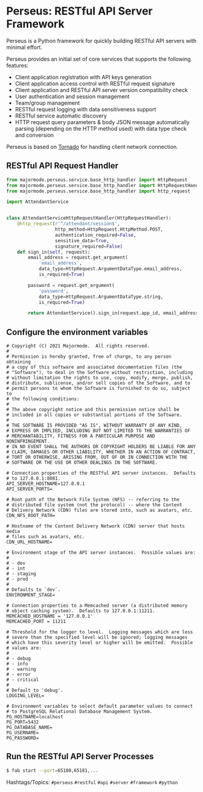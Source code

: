 # Perseus: RESTful API Server Framework

Perseus is a Python framework for quickly building RESTful API servers with minimal effort.

Perseus provides an initial set of core services that supports the following features:

- Client application registration with API keys generation
- Client application access control with RESTful request signature
- Client application and RESTful API server version compatibility check
- User authentication and session management
- Team/group management
- RESTful request logging with data sensitiveness support
- RESTful service automatic discovery
- HTTP request query parameters & body JSON message automatically parsing (depending on the HTTP method used) with data type check and conversion

Perseus is based on [Tornado](https://www.tornadoweb.org/) for handling client network connection.

## RESTful API Request Handler

```python
from majormode.perseus.service.base_http_handler import HttpRequest
from majormode.perseus.service.base_http_handler import HttpRequestHandler
from majormode.perseus.service.base_http_handler import http_request

import AttendantService


class AttendantServiceHttpRequestHandler(HttpRequestHandler):
    @http_request(r'^/attendant/session$',
                  http_method=HttpRequest.HttpMethod.POST,
                  authentication_required=False,
                  sensitive_data=True,
                  signature_required=False)
    def sign_in(self, request):
        email_address = request.get_argument(
            'email_address',
            data_type=HttpRequest.ArgumentDataType.email_address,
            is_required=True)

        password = request.get_argument(
            'password',
            data_type=HttpRequest.ArgumentDataType.string,
            is_required=True)

        return AttendantService().sign_in(request.app_id, email_address, password)
```

## Configure the environment variables

```env
# Copyright (C) 2021 Majormode.  All rights reserved.
#
# Permission is hereby granted, free of charge, to any person obtaining
# a copy of this software and associated documentation files (the
# "Software"), to deal in the Software without restriction, including
# without limitation the rights to use, copy, modify, merge, publish,
# distribute, sublicense, and/or sell copies of the Software, and to
# permit persons to whom the Software is furnished to do so, subject to
# the following conditions:
#
# The above copyright notice and this permission notice shall be
# included in all copies or substantial portions of the Software.
#
# THE SOFTWARE IS PROVIDED "AS IS", WITHOUT WARRANTY OF ANY KIND,
# EXPRESS OR IMPLIED, INCLUDING BUT NOT LIMITED TO THE WARRANTIES OF
# MERCHANTABILITY, FITNESS FOR A PARTICULAR PURPOSE AND NONINFRINGEMENT.
# IN NO EVENT SHALL THE AUTHORS OR COPYRIGHT HOLDERS BE LIABLE FOR ANY
# CLAIM, DAMAGES OR OTHER LIABILITY, WHETHER IN AN ACTION OF CONTRACT,
# TORT OR OTHERWISE, ARISING FROM, OUT OF OR IN CONNECTION WITH THE
# SOFTWARE OR THE USE OR OTHER DEALINGS IN THE SOFTWARE.

# Connection properties of the RESTful API server instances.  Defaults
# to 127.0.0.1:8081.
API_SERVER_HOSTNAME=127.0.0.1
API_SERVER_PORTS=

# Root path of the Network File System (NFS) -- referring to the
# distributed file system (not the protocol) -- where the Content
# Delivery Network (CDN) files are stored into, such as avatars, etc.
CDN_NFS_ROOT_PATH=

# Hostname of the Content Delivery Network (CDN) server that hosts media
# files such as avatars, etc.
CDN_URL_HOSTNAME=

# Environment stage of the API server instances.  Possible values are:
#
# - dev
# - int
# - staging
# - prod
#
# Defaults to `dev`.
ENVIRONMENT_STAGE=

# Connection properties to a Memcached server (a distributed memory
# object caching system).  Defaults to 127.0.0.1:11211.
MEMCACHED_HOSTNAME = '127.0.0.1'
MEMCACHED_PORT = 11211

# Threshold for the logger to level.  Logging messages which are less
# severe than the specified level will be ignored; logging messages
# which have this severity level or higher will be emitted.  Possible
# values are:
#
# - debug
# - info
# - warning
# - error
# - critical
#
# Default to 'debug'.
LOGGING_LEVEL=

# Environment variables to select default parameter values to connect
# to PostgreSQL Relational Database Management System.
PG_HOSTNAME=localhost
PG_PORT=5432
PG_DATABASE_NAME=
PG_USERNAME=
PG_PASSWORD=
```

## Run the RESTful API Server Processes

```bash
$ fab start --port=65180,65181,...
```

Hashtags/Topics: `#perseus` `#restful` `#api` `#server` `#framework` `#python`
